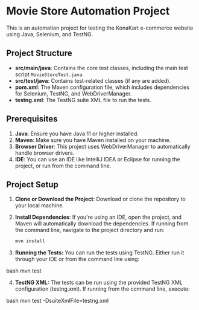 # Movie Store Automation Project

This is an automation project for testing the KonaKart e-commerce website using Java, Selenium, and TestNG.

## Project Structure

- **src/main/java**: Contains the core test classes, including the main test script `MovieStoreTest.java`.
- **src/test/java**: Contains test-related classes (if any are added).
- **pom.xml**: The Maven configuration file, which includes dependencies for Selenium, TestNG, and WebDriverManager.
- **testng.xml**: The TestNG suite XML file to run the tests.

## Prerequisites

1. **Java**: Ensure you have Java 11 or higher installed.
2. **Maven**: Make sure you have Maven installed on your machine.
3. **Browser Driver**: This project uses WebDriverManager to automatically handle browser drivers.
4. **IDE**: You can use an IDE like IntelliJ IDEA or Eclipse for running the project, or run from the command line.

## Project Setup

1. **Clone or Download the Project**:
   Download or clone the repository to your local machine.

2. **Install Dependencies**:
   If you're using an IDE, open the project, and Maven will automatically download the dependencies. If running from the command line, navigate to the project directory and run:

   ```bash
   mvn install

3. **Running the Tests:** You can run the tests using TestNG. Either run it through your IDE or from the command line using:

bash
mvn test

4. **TestNG XML:** The tests can be run using the provided TestNG XML configuration (testng.xml). If running from the command line, execute:

bash
mvn test -DsuiteXmlFile=testng.xml
